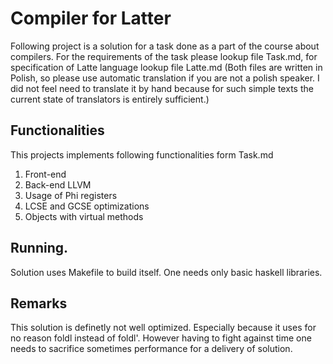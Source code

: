 # Compiler for Latter
Following project is a solution for a task done as a part of the course about compilers. For the requirements of the task please lookup file Task.md, for specification of Latte language lookup file Latte.md (Both files are written in Polish, so please use automatic translation if you are not a polish speaker. I did not feel need to translate it by hand because for such simple texts the current state of translators is entirely sufficient.)

## Functionalities
This projects implements following functionalities form Task.md
1. Front-end
2. Back-end LLVM
3. Usage of Phi registers
4. LCSE and GCSE optimizations
5. Objects with virtual methods

## Running.
Solution uses Makefile to build itself. One needs only basic haskell libraries.

## Remarks
This solution is definetly not well optimized. Especially because it uses for no reason foldl instead of foldl'. However having to fight against time one needs to sacrifice sometimes performance for a delivery of solution.
